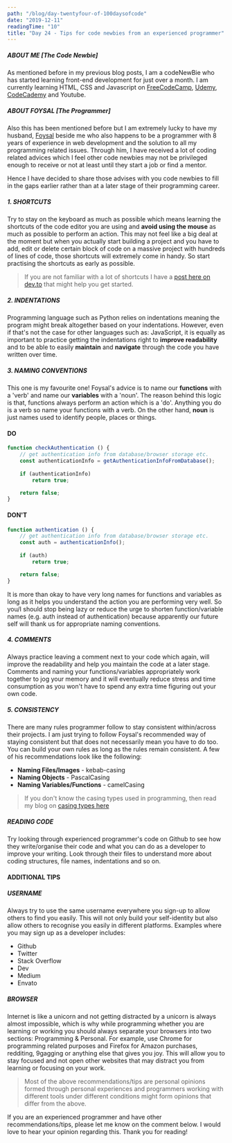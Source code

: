 ```yaml
---
path: "/blog/day-twentyfour-of-100daysofcode"
date: "2019-12-11"
readingTime: "10"
title: "Day 24 - Tips for code newbies from an experienced programmer"
---
```


##### ABOUT ME [The Code Newbie]  
As mentioned before in my previous blog posts, I am a codeNewBie who has started learning front-end development for just over a month. I am currently learning HTML, CSS and Javascript on [FreeCodeCamp](https://www.freecodecamp.org/), [Udemy](https://www.udemy.com/), [CodeCademy](https://www.codecademy.com/learn) and Youtube. 

##### ABOUT FOYSAL [The Programmer]
Also this has been mentioned before but I am extremely lucky to have my husband, [Foysal](https://foysal.it) beside me who also happens to be a programmer with 8 years of experience in web development and the solution to all my programming related issues. Through him, I have received a lot of coding related advices which I feel other code newbies may not be privileged enough to receive or not at least until they start a job or find a mentor.

Hence I have decided to share those advises with you code newbies to fill in the gaps earlier rather than at a later stage of their programming career. 

##### 1. SHORTCUTS

Try to stay on the keyboard as much as possible which means learning the shortcuts of the code editor you are using and **avoid using the mouse** as much as possible to perform an action. This may not feel like a big deal at the moment but when you actually start building a project and you have to add, edit or delete certain block of code on a massive project with hundreds of lines of code, those shortcuts will extremely come in handy. So start practising the shortcuts as early as possible. 

> If you are not familiar with a lot of shortcuts I have a [post here on dev.to](https://dev.to/iraamoni/vs-code-shortcuts-for-code-newbies-mac-windows-gif-h6c) that might help you get started. 

##### 2. INDENTATIONS

Programming language such as Python relies on indentations meaning the program might break altogether based on your indentations. However, even if that's not the case for other languages such as: JavaScript, it is equally as important to practice getting the indentations right to **improve readability** and to be able to easily **maintain** and **navigate** through the code you have written over time.

##### 3. NAMING CONVENTIONS 

This one is my favourite one! Foysal's advice is to name our **functions** with a 'verb' and name our **variables** with a 'noun'. The reason behind this logic is that, functions always perform an action which is a 'do'. Anything you do is a verb so name your functions with a verb. On the other hand, **noun** is just names used to identify people, places or things. 

#### DO 

``` javascript
function checkAuthentication () {
	// get authentication info from database/browser storage etc.
	const authenticationInfo = getAuthenticationInfoFromDatabase();
	
	if (authenticationInfo)
		return true;

	return false;
}
```

#### DON'T
``` javascript
function authentication () {
	// get authentication info from database/browser storage etc.
	const auth = authenticationInfo();
	
	if (auth)
		return true;

	return false;
}
```

It is more than okay to have very long names for functions and variables as long as it helps you understand the action you are performing very well. So you/I should stop being lazy or reduce the urge to shorten function/variable names (e.g. auth instead of authentication) because apparently our future self will thank us for appropriate naming conventions. 

##### 4. COMMENTS 

Always practice leaving a comment next to your code which again, will improve the readability and help you maintain the code at a later stage.  Comments and naming your functions/variables appropriately work together to jog your memory and it will eventually reduce stress and time consumption as you won't have to spend any extra time figuring out your own code.
  

##### 5. CONSISTENCY

There are many rules programmer follow to stay consistent within/across their projects. I am just trying to follow Foysal's recommended way of staying consistent but that does not necessarily mean you have to do too. You can build your own rules as long as the rules remain consistent. A few of his recommendations look like the following: 

- **Naming Files/Images** - kebab-casing
- **Naming Objects** - PascalCasing
- **Naming Variables/Functions** - camelCasing

> If you don't know the casing types used in programming, then read my blog on [casing types here](https://dev.to/iraamoni/common-casing-types-in-programming-2ham)

##### READING CODE 

Try looking through experienced programmer's code on Github to see how they write/organise their code and what you can do as a developer to improve your writing. Look through their files to understand more about coding structures, file names, indentations and so on. 

#### ADDITIONAL TIPS

##### USERNAME 

Always try to use the same username everywhere you sign-up to allow others to find you easily. This will not only build your self-identity but also allow others to recognise you easily in different platforms. Examples where you may sign up as a developer includes: 
- Github 
- Twitter 
- Stack Overflow
- Dev
- Medium
- Envato

##### BROWSER

Internet is like a unicorn and not getting distracted by a unicorn is always almost impossible, which is why while programming whether you are learning or working you should always separate your browsers into two sections: Programming & Personal. For example, use Chrome for programming related purposes and Firefox for Amazon purchases, redditing, 9gagging or anything else that gives you joy. This will allow you to stay focused and not open other websites that may distract you from learning or focusing on your work.


> Most of the above recommendations/tips are personal opinions formed through personal experiences and programmers working with different tools under different conditions might form opinions that differ from the above.

If you are an experienced programmer and have other recommendations/tips, please let me know on the comment below. I would love to hear your opinion regarding this. Thank you for reading!